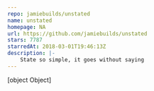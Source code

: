 ```yaml
---
repo: jamiebuilds/unstated
name: unstated
homepage: NA
url: https://github.com/jamiebuilds/unstated
stars: 7787
starredAt: 2018-03-01T19:46:13Z
description: |-
    State so simple, it goes without saying
---
```


[object Object]
